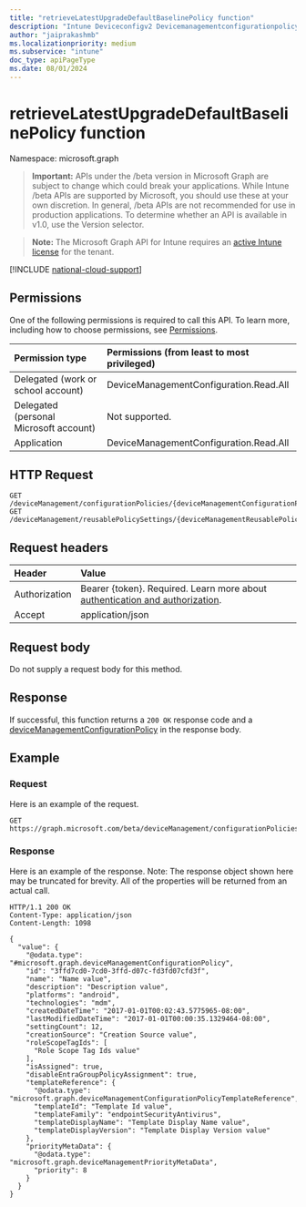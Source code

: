 ```yaml
---
title: "retrieveLatestUpgradeDefaultBaselinePolicy function"
description: "Intune Deviceconfigv2 Devicemanagementconfigurationpolicy Retrievelatestupgradedefaultbaselinepolicy Api ."
author: "jaiprakashmb"
ms.localizationpriority: medium
ms.subservice: "intune"
doc_type: apiPageType
ms.date: 08/01/2024
---
```


# retrieveLatestUpgradeDefaultBaselinePolicy function

Namespace: microsoft.graph

> **Important:** APIs under the /beta version in Microsoft Graph are subject to change which could break your applications. While Intune /beta APIs are supported by Microsoft, you should use these at your own discretion. In general, /beta APIs are not recommended for use in production applications. To determine whether an API is available in v1.0, use the Version selector.

> **Note:** The Microsoft Graph API for Intune requires an [active Intune license](https://go.microsoft.com/fwlink/?linkid=839381) for the tenant.



[!INCLUDE [national-cloud-support](../../includes/all-clouds.md)]

## Permissions
One of the following permissions is required to call this API. To learn more, including how to choose permissions, see [Permissions](/graph/permissions-reference).

|Permission type|Permissions (from least to most privileged)|
|:---|:---|
|Delegated (work or school account)|DeviceManagementConfiguration.Read.All|
|Delegated (personal Microsoft account)|Not supported.|
|Application|DeviceManagementConfiguration.Read.All|

## HTTP Request
<!-- {
  "blockType": "ignored"
}
-->
``` http
GET /deviceManagement/configurationPolicies/{deviceManagementConfigurationPolicyId}/retrieveLatestUpgradeDefaultBaselinePolicy
GET /deviceManagement/reusablePolicySettings/{deviceManagementReusablePolicySettingId}/referencingConfigurationPolicies/{deviceManagementConfigurationPolicyId}/retrieveLatestUpgradeDefaultBaselinePolicy
```

## Request headers
|Header|Value|
|:---|:---|
|Authorization|Bearer {token}. Required. Learn more about [authentication and authorization](/graph/auth/auth-concepts).|
|Accept|application/json|

## Request body
Do not supply a request body for this method.

## Response
If successful, this function returns a `200 OK` response code and a [deviceManagementConfigurationPolicy](../resources/intune-deviceconfigv2-devicemanagementconfigurationpolicy.md) in the response body.

## Example

### Request
Here is an example of the request.
``` http
GET https://graph.microsoft.com/beta/deviceManagement/configurationPolicies/{deviceManagementConfigurationPolicyId}/retrieveLatestUpgradeDefaultBaselinePolicy
```

### Response
Here is an example of the response. Note: The response object shown here may be truncated for brevity. All of the properties will be returned from an actual call.
``` http
HTTP/1.1 200 OK
Content-Type: application/json
Content-Length: 1098

{
  "value": {
    "@odata.type": "#microsoft.graph.deviceManagementConfigurationPolicy",
    "id": "3ffd7cd0-7cd0-3ffd-d07c-fd3fd07cfd3f",
    "name": "Name value",
    "description": "Description value",
    "platforms": "android",
    "technologies": "mdm",
    "createdDateTime": "2017-01-01T00:02:43.5775965-08:00",
    "lastModifiedDateTime": "2017-01-01T00:00:35.1329464-08:00",
    "settingCount": 12,
    "creationSource": "Creation Source value",
    "roleScopeTagIds": [
      "Role Scope Tag Ids value"
    ],
    "isAssigned": true,
    "disableEntraGroupPolicyAssignment": true,
    "templateReference": {
      "@odata.type": "microsoft.graph.deviceManagementConfigurationPolicyTemplateReference",
      "templateId": "Template Id value",
      "templateFamily": "endpointSecurityAntivirus",
      "templateDisplayName": "Template Display Name value",
      "templateDisplayVersion": "Template Display Version value"
    },
    "priorityMetaData": {
      "@odata.type": "microsoft.graph.deviceManagementPriorityMetaData",
      "priority": 8
    }
  }
}
```